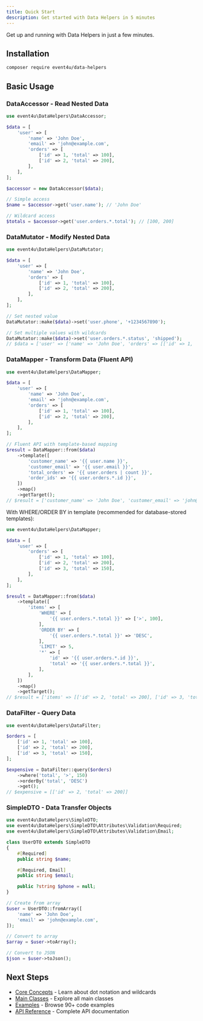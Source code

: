 ```yaml
---
title: Quick Start
description: Get started with Data Helpers in 5 minutes
---
```


Get up and running with Data Helpers in just a few minutes.

## Installation

```bash
composer require event4u/data-helpers
```

## Basic Usage

### DataAccessor - Read Nested Data

```php
use event4u\DataHelpers\DataAccessor;

$data = [
    'user' => [
        'name' => 'John Doe',
        'email' => 'john@example.com',
        'orders' => [
            ['id' => 1, 'total' => 100],
            ['id' => 2, 'total' => 200],
        ],
    ],
];

$accessor = new DataAccessor($data);

// Simple access
$name = $accessor->get('user.name'); // 'John Doe'

// Wildcard access
$totals = $accessor->get('user.orders.*.total'); // [100, 200]
```

### DataMutator - Modify Nested Data

```php
use event4u\DataHelpers\DataMutator;

$data = [
    'user' => [
        'name' => 'John Doe',
        'orders' => [
            ['id' => 1, 'total' => 100],
            ['id' => 2, 'total' => 200],
        ],
    ],
];

// Set nested value
DataMutator::make($data)->set('user.phone', '+1234567890');

// Set multiple values with wildcards
DataMutator::make($data)->set('user.orders.*.status', 'shipped');
// $data = ['user' => ['name' => 'John Doe', 'orders' => [['id' => 1, 'total' => 100, 'status' => 'shipped'], ['id' => 2, 'total' => 200, 'status' => 'shipped']], 'phone' => '+1234567890']]
```

### DataMapper - Transform Data (Fluent API)

```php
use event4u\DataHelpers\DataMapper;

$data = [
    'user' => [
        'name' => 'John Doe',
        'email' => 'john@example.com',
        'orders' => [
            ['id' => 1, 'total' => 100],
            ['id' => 2, 'total' => 200],
        ],
    ],
];

// Fluent API with template-based mapping
$result = DataMapper::from($data)
    ->template([
        'customer_name' => '{{ user.name }}',
        'customer_email' => '{{ user.email }}',
        'total_orders' => '{{ user.orders | count }}',
        'order_ids' => '{{ user.orders.*.id }}',
    ])
    ->map()
    ->getTarget();
// $result = ['customer_name' => 'John Doe', 'customer_email' => 'john@example.com', 'total_orders' => 2, 'order_ids' => [1, 2]]
```

With WHERE/ORDER BY in template (recommended for database-stored templates):

```php
use event4u\DataHelpers\DataMapper;

$data = [
    'user' => [
        'orders' => [
            ['id' => 1, 'total' => 100],
            ['id' => 2, 'total' => 200],
            ['id' => 3, 'total' => 150],
        ],
    ],
];

$result = DataMapper::from($data)
    ->template([
        'items' => [
            'WHERE' => [
                '{{ user.orders.*.total }}' => ['>', 100],
            ],
            'ORDER BY' => [
                '{{ user.orders.*.total }}' => 'DESC',
            ],
            'LIMIT' => 5,
            '*' => [
                'id' => '{{ user.orders.*.id }}',
                'total' => '{{ user.orders.*.total }}',
            ],
        ],
    ])
    ->map()
    ->getTarget();
// $result = ['items' => [['id' => 2, 'total' => 200], ['id' => 3, 'total' => 150]]]
```

### DataFilter - Query Data

```php
use event4u\DataHelpers\DataFilter;

$orders = [
    ['id' => 1, 'total' => 100],
    ['id' => 2, 'total' => 200],
    ['id' => 3, 'total' => 150],
];

$expensive = DataFilter::query($orders)
    ->where('total', '>', 150)
    ->orderBy('total', 'DESC')
    ->get();
// $expensive = [['id' => 2, 'total' => 200]]
```

### SimpleDTO - Data Transfer Objects

```php
use event4u\DataHelpers\SimpleDTO;
use event4u\DataHelpers\SimpleDTO\Attributes\Validation\Required;
use event4u\DataHelpers\SimpleDTO\Attributes\Validation\Email;

class UserDTO extends SimpleDTO
{
    #[Required]
    public string $name;

    #[Required, Email]
    public string $email;

    public ?string $phone = null;
}

// Create from array
$user = UserDTO::fromArray([
    'name' => 'John Doe',
    'email' => 'john@example.com',
]);

// Convert to array
$array = $user->toArray();

// Convert to JSON
$json = $user->toJson();
```

## Next Steps

- [Core Concepts](/core-concepts/dot-notation) - Learn about dot notation and wildcards
- [Main Classes](/main-classes/overview) - Explore all main classes
- [Examples](/examples) - Browse 90+ code examples
- [API Reference](/api) - Complete API documentation

